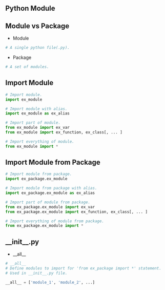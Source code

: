 Python Module
-------------

Module vs Package
-----------------
- Module
```python
# A single python file(.py).
```
- Package
```python
# A set of modules.
```

Import Module
-------------
```python
# Import module.
import ex_module

# Import module with alias.
import ex_module as ex_alias

# Import part of module.
from ex_module import ex_var
from ex_module import ex_function, ex_class[, ... ]

# Import everything of module.
from ex_module import *
```

Import Module from Package
--------------------------
```python
# Import module from package.
import ex_package.ex_module

# Import module from package with alias.
import ex_package.ex_module as ex_alias

# Import part of module from package.
from ex_package.ex_module import ex_var
from ex_package.ex_module import ex_function, ex_class[, ... ]

# Import everything of module from package.
from ex_package.ex_module import *
```

\_\_init__.py
-------------
- \_\_all__
```python
# __all__
# Define modules to import for 'from ex_package import *' statement.
# Used in __init__.py file.

__all__ = ['module_1', 'module_2', ...]
```